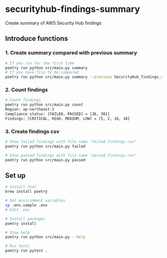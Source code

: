 # securityhub-findings-summary
Create summary of AWS Security Hub findings

## Introduce functions

### 1. Create summary compared with previous summary
```sh
# If you run for the first time
poetry run python src/main.py summary
# If you have file to be compared
poetry run python src/main.py summary --previous SecurityHub_findings_status_YYYYMMDDHHmm.csv
```

### 2. Count findings
```sh
# Count findings
poetry run python src/main.py count
Region: ap-northeast-1
Compliance status: [FAILED, PASSED] = [36, 381]
Findings: [CRITICAL, HIGH, MEDIUM, LOW] = [5, 2, 16, 18]
```

### 3. Create findings csv
```sh
# Show failed findings with file name "failed_findings.csv"
poetry run python src/main.py failed

# Show passed findings with file name "passed_findings.csv"
poetry run python src/main.py passed
```


## Set up
```sh
# Install tool
brew install poetry

# Set environment variables
cp .env.sample .env
# Edit .env

# Install packages
poetry install

# Show help
poetry run python src/main.py --help

# Run tests
poetry run pytest .
```
